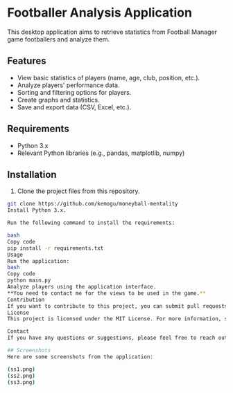 ﻿# Footballer Analysis Application

This desktop application aims to retrieve statistics from Football Manager game footballers and analyze them.

## Features

- View basic statistics of players (name, age, club, position, etc.).
- Analyze players' performance data.
- Sorting and filtering options for players.
- Create graphs and statistics.
- Save and export data (CSV, Excel, etc.).

## Requirements

- Python 3.x
- Relevant Python libraries (e.g., pandas, matplotlib, numpy)

## Installation

1. Clone the project files from this repository.

```bash
git clone https://github.com/kemogu/moneyball-mentality
Install Python 3.x.

Run the following command to install the requirements:

bash
Copy code
pip install -r requirements.txt
Usage
Run the application:
bash
Copy code
python main.py
Analyze players using the application interface.
**You need to contact me for the views to be used in the game.**
Contribution
If you want to contribute to this project, you can submit pull requests.
License
This project is licensed under the MIT License. For more information, see the LICENSE.md file.

Contact
If you have any questions or suggestions, please feel free to reach out: kemaloguzhanyeyit@gmail.com

## Screenshots
Here are some screenshots from the application:

(ss1.png)
(ss2.png)
(ss3.png)

